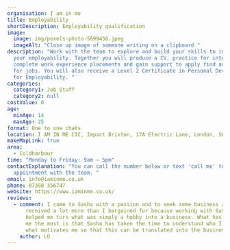 ```yaml
---
organisation: I am in me
title: Employability
shortDescription: Employability qualification
image:
  image: img/pexels-photo-5699456.jpeg
  imageAlt: "Close up image of someone writing on a clipboard "
description: "Work with the team to explore and build your skills to improve
  your employability. Together you will produce a CV, practice for interviews,
  complete work experience placements and gain support to apply find and apply
  for jobs. You will also receive a Level 2 Certificate in Personal Development
  for Employability. "
categories:
  category1: Job Stuff
  category2: null
costValue: 0
age:
  minAge: 14
  maxAge: 25
format: One to one chats
location: I AM IN ME CIC, Impact Brixton, 17A Electric Lane, London, SW9 8LA
makeMapLink: true
area:
  - Coldharbour
time: "Monday to Friday: 9am – 5pm"
contactExplanation: "You can call the number below or text 'call me' to book an
  appointment with the team. "
email: info@iaminme.co.uk
phone: 07398 356747
website: https://www.iaminme.co.uk/
reviews:
  - comment: I came to Sasha with a passion and to seek some business advice. I have
      received a lot more than I bargained for because working with Sasha has
      helped me turn what was simply a hobby into a business. What has impressed
      me the most is that Sasha has taken the time to understand who I am and
      what motivates me so that this can be translated into the business.
    author: LO
---
```

